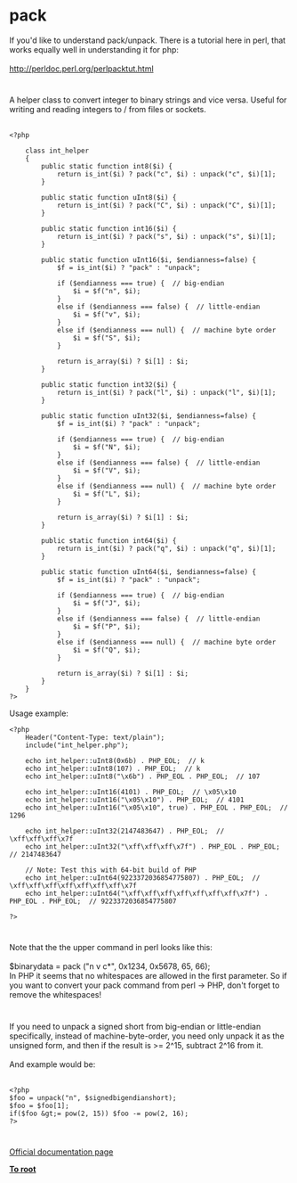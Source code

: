 # pack



If you&apos;d like to understand pack/unpack. There is a tutorial here in perl, that works equally well in understanding it for php:<br><br>http://perldoc.perl.org/perlpacktut.html  

#

A helper class to convert integer to binary strings and vice versa. Useful for writing and reading integers to / from files or sockets.<br><br>

```
<?php

    class int_helper
    {
        public static function int8($i) {
            return is_int($i) ? pack("c", $i) : unpack("c", $i)[1];
        }

        public static function uInt8($i) {
            return is_int($i) ? pack("C", $i) : unpack("C", $i)[1];
        }

        public static function int16($i) {
            return is_int($i) ? pack("s", $i) : unpack("s", $i)[1];
        }

        public static function uInt16($i, $endianness=false) {
            $f = is_int($i) ? "pack" : "unpack";

            if ($endianness === true) {  // big-endian
                $i = $f("n", $i);
            }
            else if ($endianness === false) {  // little-endian
                $i = $f("v", $i);
            }
            else if ($endianness === null) {  // machine byte order
                $i = $f("S", $i);
            }

            return is_array($i) ? $i[1] : $i;
        }

        public static function int32($i) {
            return is_int($i) ? pack("l", $i) : unpack("l", $i)[1];
        }

        public static function uInt32($i, $endianness=false) {
            $f = is_int($i) ? "pack" : "unpack";

            if ($endianness === true) {  // big-endian
                $i = $f("N", $i);
            }
            else if ($endianness === false) {  // little-endian
                $i = $f("V", $i);
            }
            else if ($endianness === null) {  // machine byte order
                $i = $f("L", $i);
            }

            return is_array($i) ? $i[1] : $i;
        }

        public static function int64($i) {
            return is_int($i) ? pack("q", $i) : unpack("q", $i)[1];
        }

        public static function uInt64($i, $endianness=false) {
            $f = is_int($i) ? "pack" : "unpack";

            if ($endianness === true) {  // big-endian
                $i = $f("J", $i);
            }
            else if ($endianness === false) {  // little-endian
                $i = $f("P", $i);
            }
            else if ($endianness === null) {  // machine byte order
                $i = $f("Q", $i);
            }

            return is_array($i) ? $i[1] : $i;
        }
    }
?>
```


Usage example:


```
<?php
    Header("Content-Type: text/plain");
    include("int_helper.php");

    echo int_helper::uInt8(0x6b) . PHP_EOL;  // k
    echo int_helper::uInt8(107) . PHP_EOL;  // k
    echo int_helper::uInt8("\x6b") . PHP_EOL . PHP_EOL;  // 107

    echo int_helper::uInt16(4101) . PHP_EOL;  // \x05\x10
    echo int_helper::uInt16("\x05\x10") . PHP_EOL;  // 4101
    echo int_helper::uInt16("\x05\x10", true) . PHP_EOL . PHP_EOL;  // 1296

    echo int_helper::uInt32(2147483647) . PHP_EOL;  // \xff\xff\xff\x7f
    echo int_helper::uInt32("\xff\xff\xff\x7f") . PHP_EOL . PHP_EOL;  // 2147483647

    // Note: Test this with 64-bit build of PHP
    echo int_helper::uInt64(9223372036854775807) . PHP_EOL;  // \xff\xff\xff\xff\xff\xff\xff\x7f
    echo int_helper::uInt64("\xff\xff\xff\xff\xff\xff\xff\x7f") . PHP_EOL . PHP_EOL;  // 9223372036854775807

?>
```
  

#

Note that the the upper command in perl looks like this:<br><br>$binarydata = pack ("n v c*", 0x1234, 0x5678, 65, 66);<br>In PHP it seems that no whitespaces are allowed in the first parameter. So if you want to convert your pack command from perl -&gt; PHP, don&apos;t forget to remove the whitespaces!  

#

If you need to unpack a signed short from big-endian or little-endian specifically, instead of machine-byte-order, you need only unpack it as the unsigned form, and then if the result is &gt;= 2^15, subtract 2^16 from it.<br><br>And example would be:<br><br>

```
<?php
$foo = unpack("n", $signedbigendianshort);
$foo = $foo[1];
if($foo &gt;= pow(2, 15)) $foo -= pow(2, 16);
?>
```
  

#

[Official documentation page](https://www.php.net/manual/en/function.pack.php)

**[To root](/README.md)**